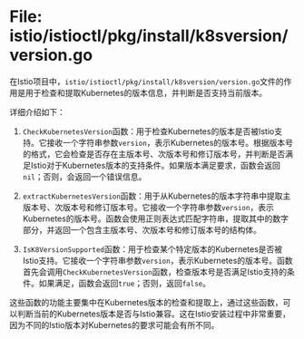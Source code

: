 # File: istio/istioctl/pkg/install/k8sversion/version.go

在Istio项目中，`istio/istioctl/pkg/install/k8sversion/version.go`文件的作用是用于检查和提取Kubernetes的版本信息，并判断是否支持当前版本。

详细介绍如下：

1. `CheckKubernetesVersion`函数：用于检查Kubernetes的版本是否被Istio支持。它接收一个字符串参数`version`，表示Kubernetes的版本号。根据版本号的格式，它会检查是否存在主版本号、次版本号和修订版本号，并判断是否满足Istio对于Kubernetes版本的支持条件。如果版本满足要求，函数会返回`nil`；否则，会返回一个错误信息。

2. `extractKubernetesVersion`函数：用于从Kubernetes的版本字符串中提取主版本号、次版本号和修订版本号。它接收一个字符串参数`version`，表示Kubernetes的版本号。函数会使用正则表达式匹配字符串，提取其中的数字部分，并返回一个包含主版本号、次版本号和修订版本号的结构体。

3. `IsK8VersionSupported`函数：用于检查某个特定版本的Kubernetes是否被Istio支持。它接收一个字符串参数`version`，表示Kubernetes的版本号。函数首先会调用`CheckKubernetesVersion`函数，检查版本号是否满足Istio支持的条件。如果满足，函数会返回`true`；否则，返回`false`。

这些函数的功能主要集中在Kubernetes版本的检查和提取上，通过这些函数，可以判断当前的Kubernetes版本是否与Istio兼容。这在Istio安装过程中非常重要，因为不同的Istio版本对Kubernetes的要求可能会有所不同。


